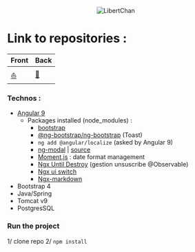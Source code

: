 <p align="center">
  <img src="https://i.imgur.com/0HECTK2.png" alt="LibertChan">                                                  
</p>

# Link to repositories :

Front | Back
---| ---
[:boat:](https://github.com/kim7834/libertChan_Front) | [:see_no_evil:](https://github.com/borisBelloc/libertChan_back)

    
    



### Technos :
- [Angular 9](https://www.npmjs.com/package/@angular/cli)
    - Packages installed (node_modules) : 
        - [bootstrap](https://www.npmjs.com/package/bootstrap)
        - [@ng-bootstrap/ng-bootstrap](https://www.npmjs.com/package/@ng-bootstrap/ng-bootstrap) (Toast)
        - `ng add @angular/localize` (asked by Angular 9)
        - [ng-modal](https://www.npmjs.com/package/ng-modal) | [source](https://github.com/mazdik/ng-modal)
        - [Moment.js](https://momentjs.com/) : date format management
        - [Ngx Until Destroy](https://www.npmjs.com/package/ngx-take-until-destroy) (gestion unsuscribe @Observable)
        - [Ngx ui switch](https://www.npmjs.com/package/ngx-ui-switch)
        - [Ngx-markdown](https://www.npmjs.com/package/ngx-markdown)
- Bootstrap 4        
- Java/Spring
- Tomcat v9
- PostgresSQL

### Run the project

1/ clone repo
2/ `npm install`
